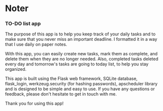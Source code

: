 # Noter
### TO-DO list app

The purpose of this app is to help you keep track of your daily tasks and to make sure that you never miss an important deadline. 
I formatted it in a way that I use daily on paper notes.

With this app, you can easily create new tasks, mark them as complete, and delete them when they are no longer needed. Also, completed tasks deleted every day and tomorrow's tasks are going to today list, to help you stay organized.

This app is built using the Flask web framework, SQLite database, flask_login, werkzeug.security (for hashing passwords), apscheduler library and is designed to be simple and easy to use. If you have any questions or feedback, please don't hesitate to get in touch with me.

Thank you for using this app!
